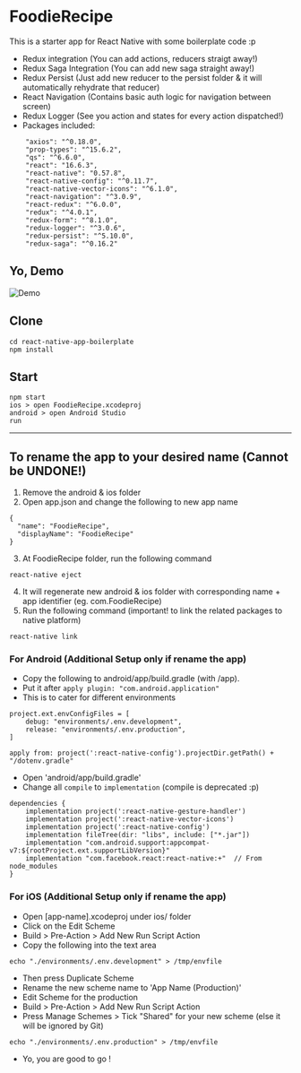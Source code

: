 # FoodieRecipe
This is a starter app for React Native with some boilerplate code :p
- Redux integration (You can add actions, reducers straigt away!)
- Redux Saga Integration (You can add new saga straight away!)
- Redux Persist (Just add new reducer to the persist folder & it will automatically rehydrate that reducer)
- React Navigation (Contains basic auth logic for navigation between screen)
- Redux Logger (See you action and states for every action dispatched!)
- Packages included:
```
    "axios": "^0.18.0",
    "prop-types": "^15.6.2",
    "qs": "^6.6.0",
    "react": "16.6.3",
    "react-native": "0.57.8",
    "react-native-config": "^0.11.7",
    "react-native-vector-icons": "^6.1.0",
    "react-navigation": "^3.0.9",
    "react-redux": "^6.0.0",
    "redux": "^4.0.1",
    "redux-form": "^8.1.0",
    "redux-logger": "^3.0.6",
    "redux-persist": "^5.10.0",
    "redux-saga": "^0.16.2"
```

## Yo, Demo
![Demo](http://g.recordit.co/8wer2dU89N.gif)

## Clone
```
cd react-native-app-boilerplate
npm install
```

## Start
```
npm start
ios > open FoodieRecipe.xcodeproj
android > open Android Studio
run
```

---

## To rename the app to your desired name (Cannot be UNDONE!)
1. Remove the android & ios folder
2. Open app.json and change the following to new app name
```
{
  "name": "FoodieRecipe",
  "displayName": "FoodieRecipe"
}
```
3. At FoodieRecipe folder, run the following command
```
react-native eject
```
4. It will regenerate new android & ios folder with corresponding name + app identifier (eg. com.FoodieRecipe)
5. Run the following command (important! to link the related packages to native platform)
```
react-native link
```

### For Android (Additional Setup only if rename the app)
- Copy the following to android/app/build.gradle (with /app).
- Put it after `apply plugin: "com.android.application"`
- This is to cater for different environments
```
project.ext.envConfigFiles = [
    debug: "environments/.env.development",
    release: "environments/.env.production",
]

apply from: project(':react-native-config').projectDir.getPath() + "/dotenv.gradle"
```

- Open 'android/app/build.gradle'
- Change all `compile` to `implementation` (compile is deprecated :p)
```
dependencies {
    implementation project(':react-native-gesture-handler')
    implementation project(':react-native-vector-icons')
    implementation project(':react-native-config')
    implementation fileTree(dir: "libs", include: ["*.jar"])
    implementation "com.android.support:appcompat-v7:${rootProject.ext.supportLibVersion}"
    implementation "com.facebook.react:react-native:+"  // From node_modules
}
```

### For iOS (Additional Setup only if rename the app)
- Open [app-name].xcodeproj under ios/ folder
- Click on the Edit Scheme
- Build > Pre-Action > Add New Run Script Action
- Copy the following into the text area
```
echo "./environments/.env.development" > /tmp/envfile
```
- Then press Duplicate Scheme
- Rename the new scheme name to 'App Name (Production)'
- Edit Scheme for the production
- Build > Pre-Action > Add New Run Script Action
- Press Manage Schemes > Tick "Shared" for your new scheme (else it will be ignored by Git)
```
echo "./environments/.env.production" > /tmp/envfile
```
- Yo, you are good to go !
